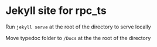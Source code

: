 # Jekyll site for rpc_ts

Run `jekyll serve` at the root of the directory to serve locally

Move typedoc folder to `/Docs` at the the root of the directory
